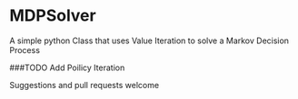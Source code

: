 # MDPSolver

A simple python Class that uses Value Iteration to solve a Markov Decision Process

###TODO
Add Poilicy Iteration

Suggestions and pull requests welcome
